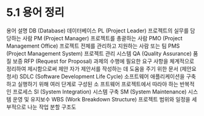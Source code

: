 # 5.1 용어 정리

용어 설명
DB (Database) 데이터베이스
PL (Project Leader) 프로젝트의 실무를 담당하는 사람
PM (Project Manager) 프로젝트를 총괄하는 사람
PMO (Project Management Office) 프로젝트 전체를 관리하고 지원하는 사람 또는 팀
PMS (Project Management System) 프로젝트 관리 시스템
QA (Quality Assurance) 품질 보증
RFP (Request for Proposal) 과제의 수행에 필요한 요구 사항을 체계적으로 정리하여 제시함으로써 제안
자가 제안서를 작성하는 데 도움을 주기 위한 문서 (제안요청서)
SDLC (Software Development Life Cycle) 소프트웨어 애플리케이션을 구축하고 실행하기 위해 여러 단계로 구성된 소
프트웨어 프로젝트에서 따라야 하는 반복적인 프로세스
SI (System Integration) 시스템 구축
SM (System Maintenance) 시스템 운영 및 유지보수
WBS (Work Breakdown Structure) 프로젝트 범위와 일정을 세부적으로 나눈 작업 분할 구조도
